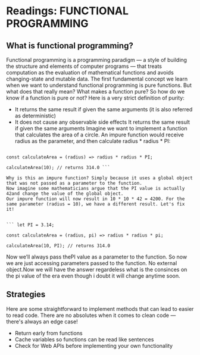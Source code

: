 # Readings: FUNCTIONAL PROGRAMMING

## What is functional programming?
Functional programming is a programming paradigm — a style of building the structure and elements of computer programs — that treats computation as the evaluation of mathematical functions and avoids changing-state and mutable data.
The first fundamental concept we learn when we want to understand functional programming is pure functions. But what does that really mean? What makes a function pure?
So how do we know if a function is pure or not? Here is a very strict definition of purity:
 - It returns the same result if given the same arguments (it is also referred as deterministic)
 - It does not cause any observable side effects
 It returns the same result if given the same arguments
Imagine we want to implement a function that calculates the area of a circle. An impure function would receive radius as the parameter, and then calculate radius * radius * PI:

``` let PI = 3.14;

const calculateArea = (radius) => radius * radius * PI;

calculateArea(10); // returns 314.0 ```

Why is this an impure function? Simply because it uses a global object that was not passed as a parameter to the function.
Now imagine some mathematicians argue that the PI value is actually 42and change the value of the global object.
Our impure function will now result in 10 * 10 * 42 = 4200. For the same parameter (radius = 10), we have a different result. Let's fix it!


``` let PI = 3.14;

const calculateArea = (radius, pi) => radius * radius * pi;

calculateArea(10, PI); // returns 314.0 
```

Now we’ll always pass thePI value as a parameter to the function. So now we are just accessing parameters passed to the function. No external object.Now we will have the answer regardeless what is the consinces on the pi value of the era even though i doubt it will change anytime soon.

## Strategies

Here are some straightforward to implement methods that can lead to easier to read code. There are no absolutes when it comes to clean code — there's always an edge case!
- Return early from functions
- Cache variables so functions can be read like sentences
- Check for Web APIs before implementing your own functionality